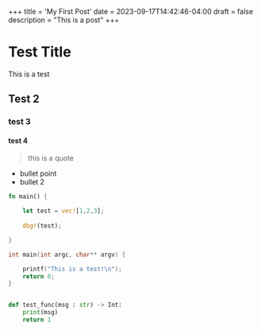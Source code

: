 +++
title = 'My First Post'
date = 2023-09-17T14:42:46-04:00
draft = false
description = "This is a post"
+++

# Test Title
This is a test

## Test 2

### test 3

#### test 4

> this is a quote

- bullet point
- bullet 2

```rust
fn main() {

    let test = vec![1,2,3];
    
    dbg!(test);

}
```

```c
int main(int argc, char** argv) {

    printf("This is a test!\n");
    return 0;
}
```

```python

def test_func(msg : str) -> Int:
    print(msg)
    return 1
```

